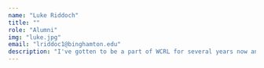 ```yaml
---
name: "Luke Riddoch"
title: ""
role: "Alumni"
img: "luke.jpg"
email: "lriddoc1@binghamton.edu"
description: "I've gotten to be a part of WCRL for several years now and have loved everything it has brought me. I'm a physics major but truly a maker in spirit. WCRL has given me the opportunity to learn new skills, work on meaningful projects like extreme bots or the arena, and learn from and with others!"
---
```

